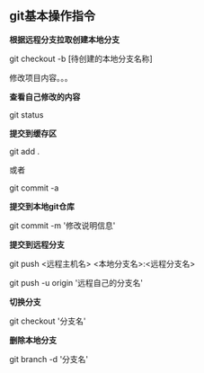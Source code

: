 ## git基本操作指令

**根据远程分支拉取创建本地分支**

git checkout -b [待创建的本地分支名称]

修改项目内容。。。

**查看自己修改的内容**

git status 

**提交到缓存区**

git add .

或者

git commit -a

**提交到本地git仓库**

git commit -m '修改说明信息'

**提交到远程分支**

 git push <远程主机名> <本地分支名>:<远程分支名>

git push -u origin '远程自己的分支名'

**切换分支**

git checkout '分支名'

**删除本地分支**

git branch -d '分支名'





